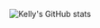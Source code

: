 ![Kelly's GitHub stats](https://github-readme-stats.vercel.app/api?username=kellymears&show_icons=true&theme=ambient_gradient)
